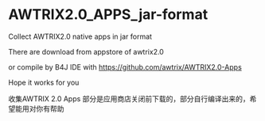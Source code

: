 # AWTRIX2.0_APPS_jar-format
Collect AWTRIX2.0 native apps in jar format

There are download from appstore of awtrix2.0 

or compile by B4J IDE with https://github.com/awtrix/AWTRIX2.0-Apps

Hope it works for you

收集AWTRIX 2.0 Apps 
部分是应用商店关闭前下载的，部分自行编译出来的，希望能用对你有帮助
